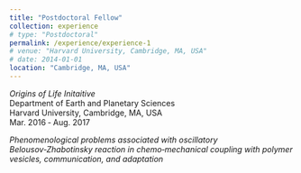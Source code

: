 ```yaml
---
title: "Postdoctoral Fellow"
collection: experience
# type: "Postdoctoral"
permalink: /experience/experience-1
# venue: "Harvard University, Cambridge, MA, USA"
# date: 2014-01-01
location: "Cambridge, MA, USA"
---
```



*Origins of Life Initaitive*  
Department of Earth and Planetary Sciences  
Harvard University, Cambridge, MA, USA  
Mar. 2016 ‑ Aug. 2017

*Phenomenological problems associated with oscillatory Belousov‑Zhabotinsky reaction in chemo‑mechanical coupling with polymer vesicles, communication, and adaptation*
